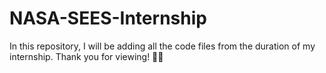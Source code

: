 # NASA-SEES-Internship

In this repository, I will be adding all the code files from the duration of my internship. Thank you for viewing! 🚀✨
